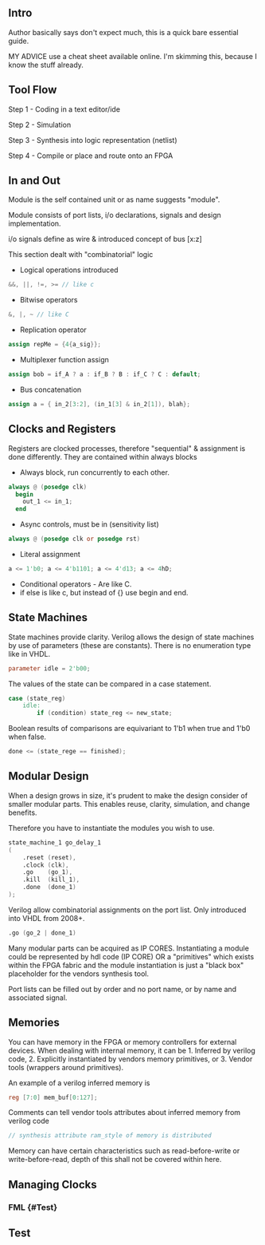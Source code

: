 ## Intro

Author basically says don't expect much, this is a quick bare essential guide. 

MY ADVICE use a cheat sheet available online. I'm skimming this, because I know the stuff already.

## Tool Flow

Step 1 - Coding in a text editor/ide

Step 2 - Simulation

Step 3 - Synthesis into logic representation (netlist)

Step 4 - Compile or place and route onto an FPGA

## In and Out

Module is the self contained unit or as name suggests "module".

Module consists of port lists, i/o declarations, signals and design implementation.

i/o signals define as wire & introduced concept of bus [x:z]

This section dealt with "combinatorial" logic

- Logical operations introduced 
```verilog
&&, ||, !=, >= // like c
```

- Bitwise operators 
```verilog
&, |, ~ // like C
```

- Replication operator
```verilog  
assign repMe = {4{a_sig}};
```

- Multiplexer function  assign 
```verilog 
assign bob = if_A ? a : if_B ? B : if_C ? C : default;
```

- Bus concatenation 
```verilog
assign a = { in_2[3:2], (in_1[3] & in_2[1]), blah};
```

## Clocks and Registers

Registers are clocked processes, therefore "sequential" & assignment is done differently. They are contained within always blocks

- Always block, run concurrently to each other.
```verilog
always @ (posedge clk)
  begin
    out_1 <= in_1;
  end
```
- Async controls, must be in (sensitivity list)
```verilog
always @ (posedge clk or posedge rst)
```
- Literal assignment
```verilog
a <= 1'b0; a <= 4'b1101; a <= 4'd13; a <= 4hD;
```

- Conditional operators - Are like C.
- if else is like c, but instead of {} use begin and end.

## State Machines

State machines provide clarity. Verilog allows the design of state machines by use of parameters (these are constants). There is no enumeration type like in VHDL.

```verilog
parameter idle = 2'b00;
```

The values of the state can be compared in a case statement.

```verilog
case (state_reg)
    idle:
        if (condition) state_reg <= new_state;
```

Boolean results of comparisons are equivariant to 1'b1 when true and 1'b0 when false.

```verilog
done <= (state_rege == finished);
```

## Modular Design

When a design grows in size, it's prudent to make the design consider of smaller modular parts. This enables reuse, clarity, simulation, and change benefits.

Therefore you have to instantiate the modules you wish to use.

```verilog
state_machine_1 go_delay_1
(
    .reset (reset), 
    .clock (clk),
    .go    (go_1),
    .kill  (kill_1),
    .done  (done_1)
);
```

Verilog allow combinatorial assignments on the port list. Only introduced into VHDL from 2008+.

```verilog
.go (go_2 | done_1)
```

Many modular parts can be acquired as IP CORES. Instantiating a module could be represented by hdl code (IP CORE) OR a "primitives" which exists within the FPGA fabric and the module instantiation is just a "black box" placeholder for the vendors synthesis tool.

Port lists can be filled out by order and no port name, or by name and associated signal.

## Memories

You can have memory in the FPGA or memory controllers for external devices. When dealing with internal memory, it can be 1. Inferred by verilog code, 2. Explicitly instantiated by vendors memory primitives, or 3. Vendor tools (wrappers around primitives).

An example of a verilog inferred memory is

```verilog
reg [7:0] mem_buf[0:127];
```

Comments can tell vendor tools attributes about inferred memory from verilog code

```verilog
// synthesis attribute ram_style of memory is distributed
```

Memory can have certain characteristics such as read-before-write or write-before-read, depth of this shall not be covered within here.

## Managing Clocks
























































### FML {#Test}

## Test



